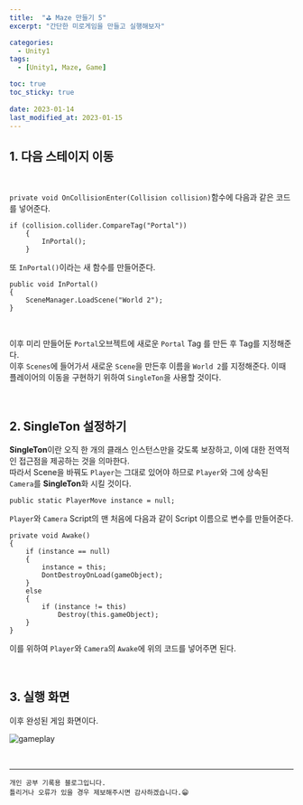 ```yaml
---
title:  "⛳ Maze 만들기 5"
excerpt: "간단한 미로게임을 만들고 실행해보자"

categories:
  - Unity1
tags:
  - [Unity1, Maze, Game]

toc: true
toc_sticky: true
 
date: 2023-01-14
last_modified_at: 2023-01-15
---
```


## 1. 다음 스테이지 이동

<br>

`private void OnCollisionEnter(Collision collision)`함수에 다음과 같은 코드를 넣어준다.  

    if (collision.collider.CompareTag("Portal"))
        {
            InPortal();
        }

또 `InPortal()`이라는 새 함수를 만들어준다.  


    public void InPortal()
    {
        SceneManager.LoadScene("World 2");
    }

<br>

이후 미리 만들어둔 `Portal`오브젝트에 새로운 `Portal` Tag 를 만든 후 Tag를 지정해준다.  
이후 `Scenes`에 들어가서 새로운 `Scene`을 만든후 이름을 `World 2`를 지정해준다.
이때 플레이어의 이동을 구현하기 위하여 `SingleTon`을 사용할 것이다.

<br>

## 2. SingleTon 설정하기  


**SingleTon**이란 오직 한 개의 클래스 인스턴스만을 갖도록 보장하고, 이에 대한 전역적인 접근점을 제공하는 것을 의마한다.  
따라서 Scene을 바꿔도 `Player`는 그대로 있어야 하므로 `Player`와 그에 상속된 `Camera`를 **SingleTon**화 시킬 것이다.

    public static PlayerMove instance = null;

`Player`와 `Camera` Script의 맨 처음에 다음과 같이 Script 이름으로 변수를 만들어준다.

    private void Awake()
    {
        if (instance == null)
        {
            instance = this;
            DontDestroyOnLoad(gameObject);
        }
        else
        {
            if (instance != this)
                Destroy(this.gameObject);
        }
    }

이를 위하여 `Player`와 `Camera`의 `Awake`에 위의 코드를 넣어주면 된다.

<br>

## 3. 실행 화면

이후 완성된 게임 화면이다.

![gameplay](https://user-images.githubusercontent.com/37824506/213415621-cfbe80fc-06a2-4f21-ae86-595a152fa964.gif)


<br>

***
    개인 공부 기록용 블로그입니다.
    틀리거나 오류가 있을 경우 제보해주시면 감사하겠습니다.😁